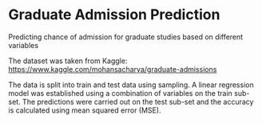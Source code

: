 # Graduate Admission Prediction
Predicting chance of admission for graduate studies based on  different variables

The dataset was taken from Kaggle: https://www.kaggle.com/mohansacharya/graduate-admissions

The data is split into train and test data using sampling. A linear regression model was established using a combination of variables on the train sub-set. The predictions were carried out on the test sub-set and the accuracy is calculated using mean squared error (MSE).
